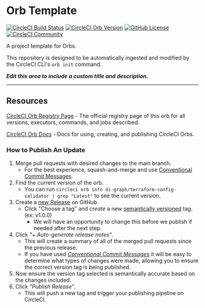 # Orb Template


[![CircleCI Build Status](https://circleci.com/gh/di-graph/terraform-config-validator-orb.svg?style=shield "CircleCI Build Status")](https://circleci.com/gh/di-graph/terraform-config-validator-orb) [![CircleCI Orb Version](https://badges.circleci.com/orbs/di-graph/terraform-config-validator.svg)](https://circleci.com/orbs/registry/orb/di-graph/terraform-config-validator) [![GitHub License](https://img.shields.io/badge/license-MIT-lightgrey.svg)](https://raw.githubusercontent.com/di-graph/terraform-config-validator-orb/master/LICENSE) [![CircleCI Community](https://img.shields.io/badge/community-CircleCI%20Discuss-343434.svg)](https://discuss.circleci.com/c/ecosystem/orbs)



A project template for Orbs.

This repository is designed to be automatically ingested and modified by the CircleCI CLI's `orb init` command.

_**Edit this area to include a custom title and description.**_

---

## Resources

[CircleCI Orb Registry Page](https://circleci.com/orbs/registry/orb/di-graph/terraform-config-validator) - The official registry page of this orb for all versions, executors, commands, and jobs described.

[CircleCI Orb Docs](https://circleci.com/docs/2.0/orb-intro/#section=configuration) - Docs for using, creating, and publishing CircleCI Orbs.

### How to Publish An Update
1. Merge pull requests with desired changes to the main branch.
    - For the best experience, squash-and-merge and use [Conventional Commit Messages](https://conventionalcommits.org/).
2. Find the current version of the orb.
    - You can run `circleci orb info di-graph/terraform-config-validator | grep "Latest"` to see the current version.
3. Create a [new Release](https://github.com/di-graph/terraform-config-validator-orb/releases/new) on GitHub.
    - Click "Choose a tag" and _create_ a new [semantically versioned](http://semver.org/) tag. (ex: v1.0.0)
      - We will have an opportunity to change this before we publish if needed after the next step.
4.  Click _"+ Auto-generate release notes"_.
    - This will create a summary of all of the merged pull requests since the previous release.
    - If you have used _[Conventional Commit Messages](https://conventionalcommits.org/)_ it will be easy to determine what types of changes were made, allowing you to ensure the correct version tag is being published.
5. Now ensure the version tag selected is semantically accurate based on the changes included.
6. Click _"Publish Release"_.
    - This will push a new tag and trigger your publishing pipeline on CircleCI.
